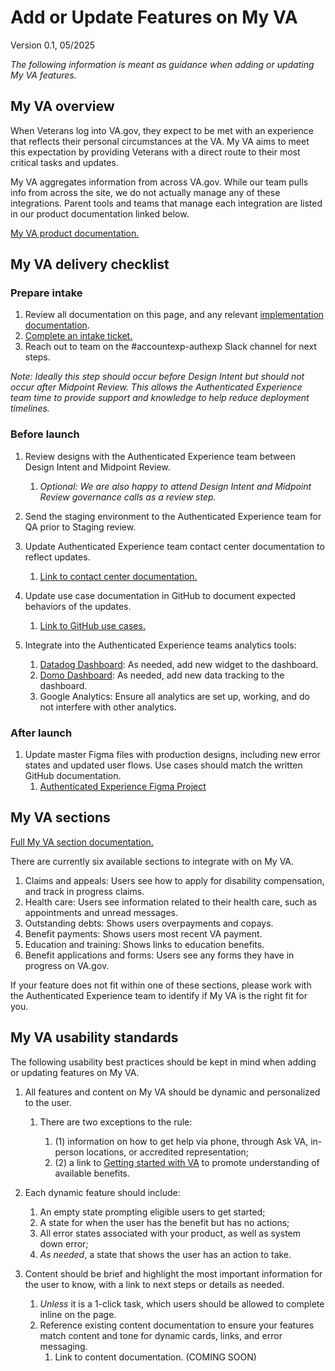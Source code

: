 # Add or Update Features on My VA

Version 0.1, 05/2025

_The following information is meant as guidance when adding or updating My VA features._


## My VA overview

When Veterans log into VA.gov, they expect to be met with an experience that reflects their personal circumstances at the VA. My VA aims to meet this expectation by providing Veterans with a direct route to their most critical tasks and updates.

My VA aggregates information from across VA.gov. While our team pulls info from across the site, we do not actually manage any of these integrations. Parent tools and teams that manage each integration are listed in our product documentation linked below.

[My VA product documentation.](https://github.com/department-of-veterans-affairs/va.gov-team/tree/master/products/identity-personalization/my-va)


## My VA delivery checklist

### Prepare intake

1. Review all documentation on this page, and any relevant [implementation documentation](https://github.com/department-of-veterans-affairs/va.gov-team/blob/master/products/identity-personalization/team/intake.md#common-integration-documentation).
2. [Complete an intake ticket.](https://github.com/department-of-veterans-affairs/va.gov-team/issues/new?template=auth-exp-request.yml)
3. Reach out to team on the #accountexp-authexp Slack channel for next steps.

*Note: Ideally this step should occur before Design Intent but should not occur after Midpoint Review. This allows the Authenticated Experience team time to provide support and knowledge to help reduce deployment timelines.*


### Before launch

1. Review designs with the Authenticated Experience team between Design Intent and Midpoint Review.
   1. _Optional: We are also happy to attend Design Intent and Midpoint Review governance calls as a review step._

2. Send the staging environment to the Authenticated Experience team for QA prior to Staging review.

3. Update Authenticated Experience team contact center documentation to reflect updates.
   1. [Link to contact center documentation.](https://github.com/department-of-veterans-affairs/va.gov-team/blob/master/products/identity-personalization/my-va/product/product-guides.md)

4. Update use case documentation in GitHub to document expected behaviors of the updates.
   1. [Link to GitHub use cases.](https://github.com/department-of-veterans-affairs/va.gov-team/tree/master/products/identity-personalization/my-va/use-cases)

5. Integrate into the Authenticated Experience teams analytics tools:

   1. [Datadog Dashboard](https://vagov.ddog-gov.com/dashboard/4dk-pwd-mni/authenticated-experience-my-va?fromUser=false&refresh_mode=sliding&from_ts=1741082862507&to_ts=1741097262507&live=true): As needed, add new widget to the dashboard.
   2. [Domo Dashboard](https://va-gov.domo.com/page/1167851935): As needed, add new data tracking to the dashboard.
   3. Google Analytics: Ensure all analytics are set up, working, and do not interfere with other analytics.


### After launch

1. Update master Figma files with production designs, including new error states and updated user flows. Use cases should match the written GitHub documentation.
   1. [Authenticated Experience Figma Project](https://www.figma.com/files/project/176473451)


## My VA sections

[Full My VA section documentation.](https://dvagov.sharepoint.com/:x:/s/AuthenticatedExperience2/Ect662e3rshFnRRMAFBGM6QBXDSvIwWqagHtnww5KmWx4Q?e=YrIr4m)

There are currently six available sections to integrate with on My VA.

1. Claims and appeals: Users see how to apply for disability compensation, and track in progress claims.
2. Health care: Users see information related to their health care, such as appointments and unread messages.
3. Outstanding debts: Shows users overpayments and copays.
4. Benefit payments: Shows users most recent VA payment.
5. Education and training: Shows links to education benefits.
6. Benefit applications and forms: Users see any forms they have in progress on VA.gov.

If your feature does not fit within one of these sections, please work with the Authenticated Experience team to identify if My VA is the right fit for you.


## My VA usability standards

The following usability best practices should be kept in mind when adding or updating features on My VA.

1. All features and content on My VA should be dynamic and personalized to the user.

   1. There are two exceptions to the rule:

      1. (1) information on how to get help via phone, through Ask VA, in-person locations, or accredited representation;
      2. (2) a link to [Getting started with VA](https://www.va.gov/resources/getting-started-with-va/) to promote understanding of available benefits.

2. Each dynamic feature should include:

   1. An empty state prompting eligible users to get started;
   2. A state for when the user has the benefit but has no actions;
   3. All error states associated with your product, as well as system down error;
   4. _As needed_, a state that shows the user has an action to take.

3. Content should be brief and highlight the most important information for the user to know, with a link to next steps or details as needed.

   1. _Unless_ it is a 1-click task, which users should be allowed to complete inline on the page.
   2. Reference existing content documentation to ensure your features match content and tone for dynamic cards, links, and error messaging.
      1. Link to content documentation. (COMING SOON)

